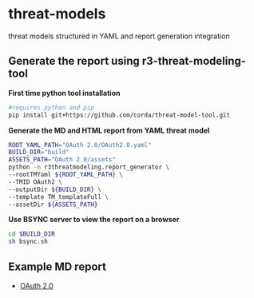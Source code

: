 # threat-models
threat models structured in YAML and report generation integration


## Generate the report using r3-threat-modeling-tool

**First time python tool installation**
```bash
#requires python and pip
pip install git+https://github.com/corda/threat-model-tool.git
```

**Generate the MD and HTML report from YAML threat model**

```bash
ROOT_YAML_PATH="OAuth 2.0/OAuth2.0.yaml"
BUILD_DIR="build"
ASSETS_PATH="OAuth 2.0/assets"
python -m r3threatmodeling.report_generator \
--rootTMYaml ${ROOT_YAML_PATH} \
--TMID OAuth2 \
--outputDir ${BUILD_DIR} \
--template TM_templateFull \
--assetDir ${ASSETS_PATH}
```

**Use BSYNC server to view the report on a browser**

```bash
cd $BUILD_DIR
sh bsync.sh 
```

## Example MD report

 - [OAuth 2.0](report-examples/OAuth2/OAuth2.md)
    